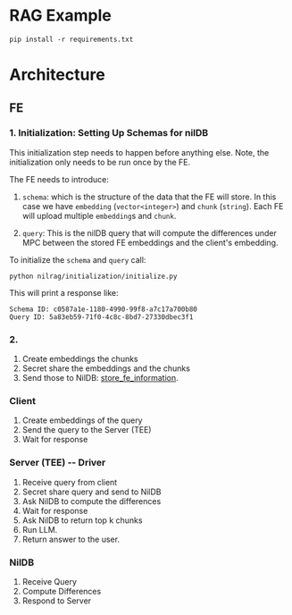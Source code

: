 # RAG Example

```shell
pip install -r requirements.txt
```

# Architecture

## FE

### 1. Initialization: Setting Up Schemas for nilDB
This initialization step needs to happen before anything else. Note, the
initialization only needs to be run once by the FE.

The FE needs to introduce:
1. `schema`: which is the structure of the data that the FE will store.
    In this case we have `embedding` (`vector<integer>`) and `chunk`
    (`string`). Each FE will upload multiple `embedding`s and `chunk`.

2. `query`: This is the nilDB query that will compute the differences under
    MPC between the stored FE embeddings and the client's embedding.

To initialize the `schema` and `query` call:
```shell
python nilrag/initialization/initialize.py
```
This will print a response like:
```shell
Schema ID: c0587a1e-1180-4990-99f8-a7c17a700b80
Query ID: 5a83eb59-71f0-4c8c-8bd7-27330dbec3f1
```

### 2.


1. Create embeddings the chunks
2. Secret share the embeddings and the chunks
3. Send those to NilDB: [store_fe_information](./store.py).

### Client
1. Create embeddings of the query
2. Send the query to the Server (TEE)
3. Wait for response

### Server (TEE) -- Driver
1. Receive query from client
2. Secret share query and send to NilDB
3. Ask NilDB to compute the differences
4. Wait for response
5. Ask NilDB to return top k chunks
6. Run LLM.
7. Return answer to the user.

### NilDB
1. Receive Query
2. Compute Differences
3. Respond to Server
